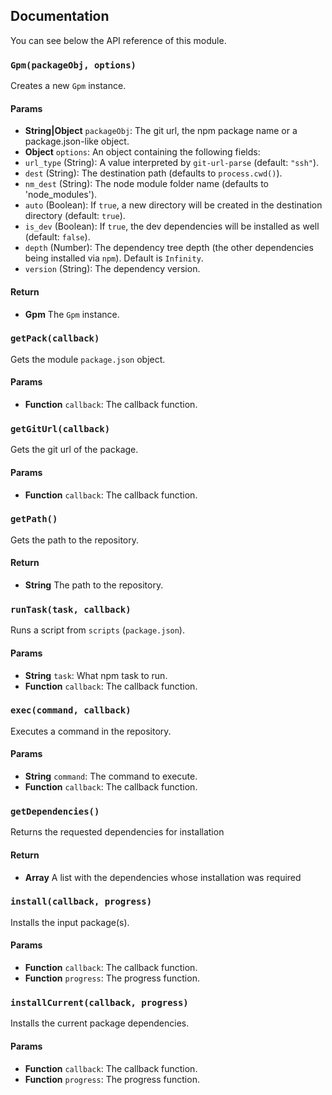 ## Documentation

You can see below the API reference of this module.

### `Gpm(packageObj, options)`
Creates a new `Gpm` instance.

#### Params

- **String|Object** `packageObj`: The git url, the npm package name or a package.json-like object.
- **Object** `options`: An object containing the following fields:
 - `url_type` (String): A value interpreted by `git-url-parse` (default: `"ssh"`).
 - `dest` (String): The destination path (defaults to `process.cwd()`).
 - `nm_dest` (String): The node module folder name (defaults to 'node_modules').
 - `auto` (Boolean): If `true`, a new directory will be created in the destination directory (default: `true`).
 - `is_dev` (Boolean): If `true`, the dev dependencies will be installed as well (default: `false`).
 - `depth` (Number): The dependency tree depth (the other dependencies being installed via `npm`). Default is `Infinity`.
 - `version` (String): The dependency version.

#### Return
- **Gpm** The `Gpm` instance.

### `getPack(callback)`
Gets the module `package.json` object.

#### Params

- **Function** `callback`: The callback function.

### `getGitUrl(callback)`
Gets the git url of the package.

#### Params

- **Function** `callback`: The callback function.

### `getPath()`
Gets the path to the repository.

#### Return
- **String** The path to the repository.

### `runTask(task, callback)`
Runs a script from `scripts` (`package.json`).

#### Params

- **String** `task`: What npm task to run.
- **Function** `callback`: The callback function.

### `exec(command, callback)`
Executes a command in the repository.

#### Params

- **String** `command`: The command to execute.
- **Function** `callback`: The callback function.

### `getDependencies()`
Returns the requested dependencies for installation

#### Return
- **Array** A list with the dependencies whose installation was required

### `install(callback, progress)`
Installs the input package(s).

#### Params

- **Function** `callback`: The callback function.
- **Function** `progress`: The progress function.

### `installCurrent(callback, progress)`
Installs the current package dependencies.

#### Params

- **Function** `callback`: The callback function.
- **Function** `progress`: The progress function.

